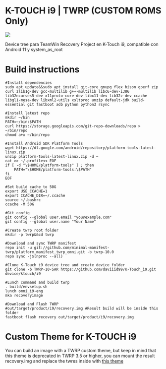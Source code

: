 # K-TOUCH i9 | TWRP (CUSTOM ROMS Only)

<img src="https://github.com/daviiid99/K-Touch_i9/blob/main/Screenshot_2010-01-28-09-54-07.png">

Device tree para TeamWin Recovery Project en K-Touch i9, compatible con Android 11 y system_as_root

# Build instructions

```
#Install dependencies
sudo apt update&&sudo apt install git-core gnupg flex bison gperf zip curl zlib1g-dev gcc-multilib g++-multilib libc6-dev-i386 lib32ncurses5-dev x11proto-core-dev libx11-dev lib32z-dev ccache libgl1-mesa-dev libxml2-utils xsltproc unzip default-jdk build-essential git fastboot adb python python3 rsync

#Install latest repo
mkdir ~/bin
PATH=~/bin:$PATH
curl https://storage.googleapis.com/git-repo-downloads/repo > ~/bin/repo
chmod a+x ~/bin/repo

#Install Android SDK Platform Tools
wget https://dl.google.com/android/repository/platform-tools-latest-linux.zip
unzip platform-tools-latest-linux.zip -d ~
cat >> ~/.profile<< EOF
if [ -d "\$HOME/platform-tools" ] ; then
    PATH="\$HOME/platform-tools:\$PATH"
fi
EOF

#Set build cache to 50G
export USE_CCACHE=1
export CCACHE_DIR=~/.ccache
source ~/.bashrc
ccache -M 50G

#Git config
git config --global user.email "you@example.com"
git config --global user.name "Your Name"

#Create twrp root folder
mkdir -p twrp&&cd twrp

#Download and sync TWRP manifest
repo init -u git://github.com/minimal-manifest-twrp/platform_manifest_twrp_omni.git -b twrp-10.0
repo sync -j$(nproc --all)

#Clone K-Touch i9 device tree and create device folder
git clone -b TWRP-10-SAR https://github.com/daviiid99/K-Touch_i9.git device/ktouch/i9

#Lunch command and build twrp
. build/envsetup.sh
lunch omni_i9-eng
mka recoveryimage

#Download and Flash TWRP 
#out/target/product/i9/recovery.img #Result build will be inside this folder
fastboot flash recovery out/target/product/i9/recovery.img
```
# Custom Theme for K-TOUCH i9
You can build an image with a TWRP custom theme, but keep in mind that this theme is deprecated in TWRP 3.5 or higher, you can mount the result recovery.img and replace the twres inside with <a href="https://github.com/daviiid99/K-Touch_i9/tree/twres">this theme</a>
